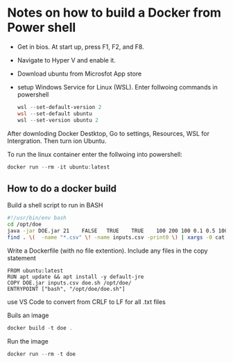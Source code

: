 # Notes on how to build a Docker from Power shell

- Get in bios. At start up, press F1, F2, and F8.  
- Navigate to Hyper V and enable it.  
- Download ubuntu from Microsfot App store
- setup Windows Service for Linux (WSL). Enter follwoing commands in powershell
  
  ```powershell
  wsl --set-default-version 2
  wsl --set-default ubuntu
  wsl --set-version ubuntu 2
  ```  

After downloding Docker Destktop, Go to settings, Resources, WSL for Intergration. Then turn ion Ubuntu.  

To run the linux container enter the follwoing into powershell:  
```powershell
docker run --rm -it ubuntu:latest
```
## How to do a docker build

Build a shell script to run in BASH

```bash
#!/usr/bin/env bash
cd /opt/doe
java -jar DOE.jar 21	FALSE	TRUE	TRUE	100	200	100	0.1	0.5	100	3	0.2	100	20	0.2	3	3	0.05
find . \(  -name "*.csv" \! -name inputs.csv -print0 \) | xargs -0 cat
```

Write a Dockerfile (with no file extention). 
Include any files in the copy statement

```
FROM ubuntu:latest
RUN apt update && apt install -y default-jre
COPY DOE.jar inputs.csv doe.sh /opt/doe/
ENTRYPOINT ["bash", "/opt/doe/doe.sh"]
```
use VS Code to convert from CRLF to LF for all .txt files  


Buils an image  

```powershell
docker build -t doe .
```

Run the image 

```powershell
docker run --rm -t doe
```












